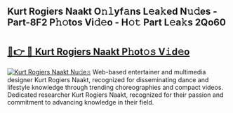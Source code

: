 ## Kurt Rogiers Naakt O𝚗𝚕yf𝚊ns L𝚎a𝚔ed N𝚞𝚍es - Part-8F2 P𝚑𝚘tos Vi𝚍𝚎o - H𝚘𝚝 Part L𝚎a𝚔s 2Qo60

# <h2><a href="http://kf3vhy5.oniu.top/?m=Kurt+Rogiers+Naakt">🔗👉 🔴 Kurt Rogiers Naakt P𝚑ot𝚘𝚜 V𝚒d𝚎o</a></h2>

[![Kurt Rogiers Naakt Nu𝚍e𝚜](https://i.imgur.com/0qMVB7G.gif)](http://kf3vhy5.oniu.top/?m=Kurt+Rogiers+Naakt)
Web-based entertainer and multimedia designer Kurt Rogiers Naakt, recognized for disseminating dance and lifestyle knowledge through trending choreographies and compact videos. Dedicated researcher Kurt Rogiers Naakt, recognized for their passion and commitment to advancing knowledge in their field.  
